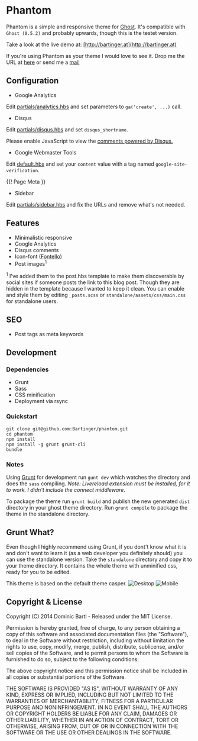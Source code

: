 # Phantom

Phantom is a simple and responsive theme for [Ghost](http://github.com/tryghost/ghost/). It's compatible with ```Ghost (0.5.2)``` and probably upwards, though this is the testet version.

Take a look at the live demo at: [http://bartinger.at](http://bartinger.at)

If you're using Phantom as your theme I would love to see it. Drop me the URL at [here](https://plus.google.com/+DominicBartl) or send me a [mail](mailto:dominic.bartl.at@gmail.com)

## Configuration
*  Google Analytics 

Edit [partials/analytics.hbs](https://github.com/Bartinger/phantom/blob/master/partials/analytics.hbs) and set parameters to `ga('create', ...)` call.

  <script>
    (function(i,s,o,g,r,a,m){i['GoogleAnalyticsObject']=r;i[r]=i[r]||function(){
      (i[r].q=i[r].q||[]).push(arguments)},i[r].l=1*new Date();a=s.createElement(o),
      m=s.getElementsByTagName(o)[0];a.async=1;a.src=g;m.parentNode.insertBefore(a,m)
    })(window,document,'script','//www.google-analytics.com/analytics.js','ga');
    ga('create', 'UA-21512134-2', 'bartinger.at');
    ga('send', 'pageview');
  </script>

*  Disqus

Edit [partials/disqus.hbs](https://github.com/Bartinger/phantom/blob/master/partials/disqus.hbs) and set `disqus_shortname`.

  <div id="disqus_thread"></div>
  <script type="text/javascript">
    var disqus_shortname = 'bartingerat';
    (function() {
      var dsq = document.createElement('script'); dsq.type = 'text/javascript'; dsq.async = true;
      dsq.src = '//' + disqus_shortname + '.disqus.com/embed.js';
      (document.getElementsByTagName('head')[0] || document.getElementsByTagName('body')[0]).appendChild(dsq);
    })();
  </script>
  <noscript>Please enable JavaScript to view the <a href="http://disqus.com/?ref_noscript">comments powered by Disqus.</a></noscript>

*  Google Webmaster Tools

Edit [default.hbs](https://github.com/Bartinger/phantom/blob/master/default.hbs) and set your `content` value with a tag named `google-site-verification`.

  <meta http-equiv="X-UA-Compatible" content="IE=edge,chrome=1" />
  <meta name="google-site-verification" content="2sFNa3r5M51jSBOmqrR7s9kJ6ohxsR5CNOkp4I0a2ho" />

  {{! Page Meta }}
  <title>{{meta_title}}</title>

*  Sidebar

Edit [partials/sidebar.hbs](https://github.com/Bartinger/phantom/blob/master/partials/sidebar.hbs) and fix the URLs and remove what's not needed.

  <div class="social-icons">
    <a href="https://github.com/Bartinger" class="icon icon-github"></a>
    <a href="https://plus.google.com/+DominicBartl?rel=author" class="icon icon-gplus"></a>
    <a href="https://twitter.com/DevBartinger" class="icon icon-twitter"></a>
    <a href="/rss" class="icon-rss"></a>
    <a href="mailto:dominic.bartl.at@gmail.com" class="icon-mail"></a>
  </div>



## Features
- Minimalistic responsive
- Google Analytics
- Disqus comments
- Icon-font ([Fontello](/assets/font/config.json))
- Post images<sup>1</sup>

<sup>1</sup> I've added them to the post.hbs template to make them discoverable by social sites if someone posts the link to this blog post. Though they are hidden in the template because I wanted to keep it clean. You can enable and style them by editing ```_posts.scss``` or ```standalone/assets/css/main.css``` for standalone users.

## SEO
- Post tags as meta keywords

## Development

### Dependencies

- Grunt
- Sass
- CSS minification
- Deployment via rsync

### Quickstart

```
git clone git@github.com:Bartinger/phantom.git
cd phantom
npm install
npm install -g grunt grunt-cli
bundle
```

### Notes

Using [Grunt](http://gruntjs.com) for development run ```gunt dev``` which watches the directory and does the ```sass``` compiling. *Note: Livereload extension must be installed, for it to work. I didn't include the connect middleware*.

To package the theme run ```grunt build``` and publish the new generated ```dist``` directory in your ghost theme directory. Run ```grunt compile``` to package the theme in the standalone directory.

## Grunt What?
Even though I highly recommend using Grunt, if you dont't know what it is and don't want to learn it (as a web developer you definitely should) you can use the standalone version. Take the ```standalone``` directory and copy it to your theme directory. It contains the whole theme with unminified css, ready for you to be edited.

This theme is based on the default theme casper.
![Desktop](screen_desktop.png "Desktop screenshot")
![Mobile](screen_mobile.png "Mobile screenshot")


## Copyright & License

Copyright (C) 2014 Dominic Bartl - Released under the MIT License.

Permission is hereby granted, free of charge, to any person obtaining a copy of this software and associated documentation files (the "Software"), to deal in the Software without restriction, including without limitation the rights to use, copy, modify, merge, publish, distribute, sublicense, and/or sell copies of the Software, and to permit persons to whom the Software is furnished to do so, subject to the following conditions:

The above copyright notice and this permission notice shall be included in all copies or substantial portions of the Software.

THE SOFTWARE IS PROVIDED "AS IS", WITHOUT WARRANTY OF ANY KIND, EXPRESS OR IMPLIED, INCLUDING BUT NOT LIMITED TO THE WARRANTIES OF MERCHANTABILITY, FITNESS FOR A PARTICULAR PURPOSE AND
NONINFRINGEMENT. IN NO EVENT SHALL THE AUTHORS OR COPYRIGHT HOLDERS BE LIABLE FOR ANY CLAIM, DAMAGES OR OTHER LIABILITY, WHETHER IN AN ACTION OF CONTRACT, TORT OR OTHERWISE, ARISING FROM, OUT OF OR IN CONNECTION WITH THE SOFTWARE OR THE USE OR OTHER DEALINGS IN THE SOFTWARE.

